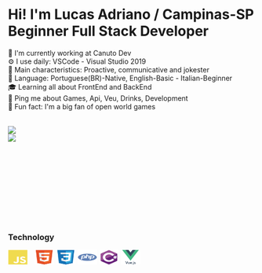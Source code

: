 <div style="display: flex; flex-direction: row; justify-content: space-around;">
  <div>
     <h1>Hi! I'm Lucas Adriano / Campinas-SP</br>
      Beginner Full Stack Developer </h1>
     <p> 🏣 I'm currently working at Canuto Dev</br>
         ⚙️ I use daily: VSCode - Visual Studio 2019  </br>
         📢 Main characteristics: Proactive, communicative and jokester</br>
         🧳 Language: Portuguese(BR)-Native, English-Basic - Italian-Beginner</br>
         🎓 Learning all about FrontEnd and BackEnd</br>
         💬 Ping me about Games, Api, Veu, Drinks, Development</br>
         📌 Fun fact: I'm a big fan of open world games</p>
         
  </br>
  
 <div style="display: flex; flex-direction: column;">
            <img width=400 src="https://github-readme-stats.vercel.app/api?username=lucasadrisilva&show_icons=true&theme=bear" >
            <img height="160em" src="https://github-readme-stats.vercel.app/api/top-langs/?username=lucasadrisilva&layout=compact&langs_count=7&theme=dracula">
  </br>
  

<h3>Technology</h3>
<div>
  <img align="center" style="margin-right: 10px;" alt="Lucas-Js" height="30" width="40"
                    src="https://raw.githubusercontent.com/devicons/devicon/master/icons/javascript/javascript-plain.svg">
  <img align="center" alt="Lucas-HTML" height="30" width="40"
                    src="https://raw.githubusercontent.com/devicons/devicon/master/icons/html5/html5-original.svg">
  <img align="center" alt="Lucas-CSS" height="30" width="40"
                    src="https://raw.githubusercontent.com/devicons/devicon/master/icons/css3/css3-original.svg">
  <img align="center" alt="Lucas-PHP" height="30" width="40"
                    src="https://raw.githubusercontent.com/devicons/devicon/1119b9f84c0290e0f0b38982099a2bd027a48bf1/icons/php/php-plain.svg">
  <img align="center" alt="Lucas-Csharp" height="30" width="40"
                    src="https://raw.githubusercontent.com/devicons/devicon/master/icons/csharp/csharp-original.svg">
  <img align="center" alt="Lucas-Csharp" height="30" width="40"
                    src="https://raw.githubusercontent.com/devicons/devicon/1119b9f84c0290e0f0b38982099a2bd027a48bf1/icons/vuejs/vuejs-original-wordmark.svg">
  
</div>
 

      
